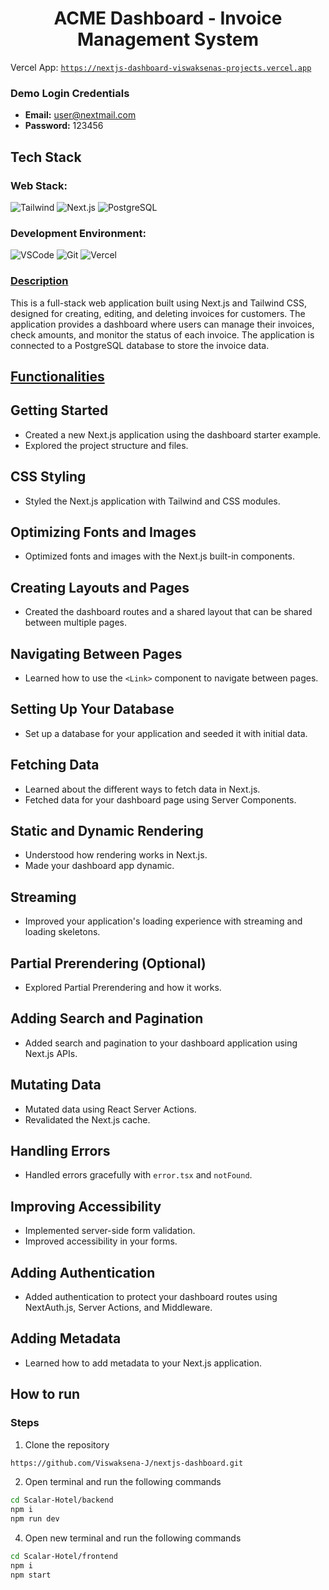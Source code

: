 <div align="center">

# ACME Dashboard - Invoice Management System

</div>

Vercel App: [`https://nextjs-dashboard-viswaksenas-projects.vercel.app`](https://nextjs-dashboard-viswaksenas-projects.vercel.app)

### Demo Login Credentials

- **Email:** user@nextmail.com
- **Password:** 123456

## Tech Stack

### Web Stack:

![Tailwind](https://img.shields.io/badge/Tailwind_CSS-092749?style=for-the-badge&logo=tailwindcss&logoColor=06B6D4&labelColor=000000)
![Next.js](https://img.shields.io/badge/Next.js-000000?style=for-the-badge&logo=next.js&logoColor=white)
![PostgreSQL](https://img.shields.io/badge/PostgreSQL-336791?style=for-the-badge&logo=postgresql&logoColor=white)

### Development Environment:

![VSCode](https://img.shields.io/badge/Visual_Studio-0078d7?style=for-the-badge&logo=visual%20studio&logoColor=white)
![Git](https://img.shields.io/badge/Git-F05032?style=for-the-badge&logo=git&logoColor=white)
![Vercel](https://img.shields.io/badge/Vercel-000000?style=for-the-badge&logo=vercel&logoColor=white)

### <u>Description</u>

This is a full-stack web application built using Next.js and Tailwind CSS, designed for creating, editing, and deleting invoices for customers. The application provides a dashboard where users can manage their invoices, check amounts, and monitor the status of each invoice. The application is connected to a PostgreSQL database to store the invoice data.

## <u> Functionalities </u>

## Getting Started

- Created a new Next.js application using the dashboard starter example.
- Explored the project structure and files.

## CSS Styling

- Styled the Next.js application with Tailwind and CSS modules.

## Optimizing Fonts and Images

- Optimized fonts and images with the Next.js built-in components.

## Creating Layouts and Pages

- Created the dashboard routes and a shared layout that can be shared between multiple pages.

## Navigating Between Pages

- Learned how to use the `<Link>` component to navigate between pages.

## Setting Up Your Database

- Set up a database for your application and seeded it with initial data.

## Fetching Data

- Learned about the different ways to fetch data in Next.js.
- Fetched data for your dashboard page using Server Components.

## Static and Dynamic Rendering

- Understood how rendering works in Next.js.
- Made your dashboard app dynamic.

## Streaming

- Improved your application's loading experience with streaming and loading skeletons.

## Partial Prerendering (Optional)

- Explored Partial Prerendering and how it works.

## Adding Search and Pagination

- Added search and pagination to your dashboard application using Next.js APIs.

## Mutating Data

- Mutated data using React Server Actions.
- Revalidated the Next.js cache.

## Handling Errors

- Handled errors gracefully with `error.tsx` and `notFound`.

## Improving Accessibility

- Implemented server-side form validation.
- Improved accessibility in your forms.

## Adding Authentication

- Added authentication to protect your dashboard routes using NextAuth.js, Server Actions, and Middleware.

## Adding Metadata

- Learned how to add metadata to your Next.js application.

## How to run

### Steps

1. Clone the repository

```bash
https://github.com/Viswaksena-J/nextjs-dashboard.git
```

2. Open terminal and run the following commands

```bash
cd Scalar-Hotel/backend
npm i
npm run dev
```

4. Open new terminal and run the following commands

```bash
cd Scalar-Hotel/frontend
npm i
npm start
```
